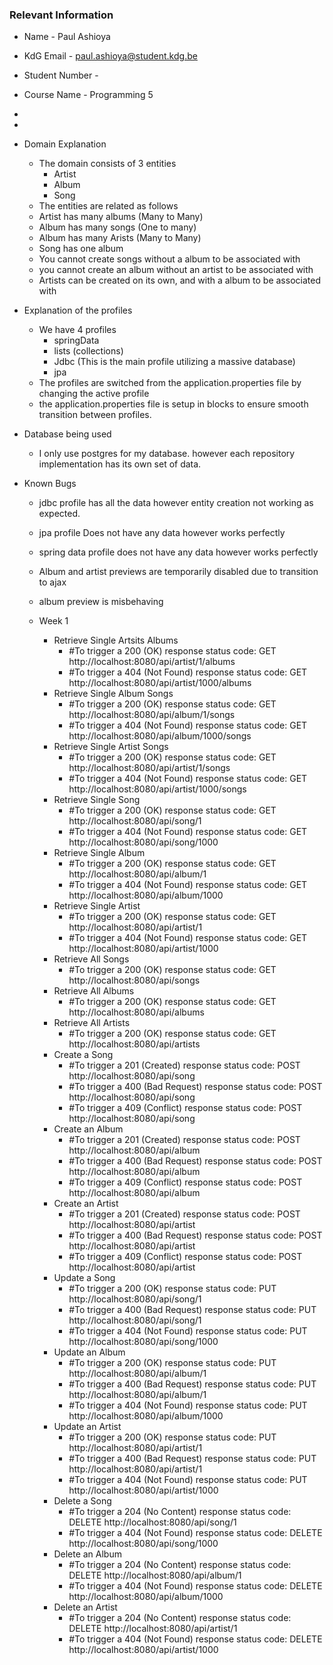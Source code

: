 
### Relevant Information
- Name - Paul Ashioya
- KdG Email - paul.ashioya@student.kdg.be
- Student Number - 
- Course Name - Programming 5
- 
- 

- Domain Explanation
    - The domain consists of 3 entities 
      - Artist
      - Album
      - Song
    - The entities are related as follows
    - Artist has many albums (Many to Many)
    - Album has many songs (One to many)
    - Album has many Arists (Many to Many)
    - Song has one album
    - You cannot create songs without a album to be associated with
    - you cannot create an album without an artist to be associated with
    - Artists can be created on its own, and with a album to be associated with
- Explanation of the profiles
  - We have 4 profiles
    - springData
    - lists (collections)
    - Jdbc  (This is the main profile utilizing a massive database)
    - jpa
  - The profiles are switched from the application.properties file by changing the active profile
  - the application.properties file is setup in blocks to ensure smooth transition between profiles.
- Database being used
  - I only use postgres for my database. however each repository implementation has its own set of data.

- Known Bugs
  - jdbc profile has all the data however entity creation not working as expected.
  - jpa profile Does not have any data however works perfectly
  - spring data profile does not have any data however works perfectly
  - Album and artist previews are temporarily disabled due to transition to ajax
  - album preview is misbehaving 

  - Week 1
    - Retrieve Single Artsits Albums
        - #To trigger a 200 (OK) response status code:
        GET http://localhost:8080/api/artist/1/albums
       - #To trigger a 404 (Not Found) response status code:
        GET http://localhost:8080/api/artist/1000/albums
    - Retrieve Single Album Songs
        - #To trigger a 200 (OK) response status code:
        GET http://localhost:8080/api/album/1/songs
       - #To trigger a 404 (Not Found) response status code:
        GET http://localhost:8080/api/album/1000/songs
    - Retrieve Single Artist Songs
        - #To trigger a 200 (OK) response status code:
        GET http://localhost:8080/api/artist/1/songs
       - #To trigger a 404 (Not Found) response status code:
        GET http://localhost:8080/api/artist/1000/songs
    - Retrieve Single Song
        - #To trigger a 200 (OK) response status code:
        GET http://localhost:8080/api/song/1
       - #To trigger a 404 (Not Found) response status code:
        GET http://localhost:8080/api/song/1000
    - Retrieve Single Album
        - #To trigger a 200 (OK) response status code:
        GET http://localhost:8080/api/album/1
       - #To trigger a 404 (Not Found) response status code:
        GET http://localhost:8080/api/album/1000
    - Retrieve Single Artist
        - #To trigger a 200 (OK) response status code:
        GET http://localhost:8080/api/artist/1
       - #To trigger a 404 (Not Found) response status code:
        GET http://localhost:8080/api/artist/1000
    - Retrieve All Songs
        - #To trigger a 200 (OK) response status code:
        GET http://localhost:8080/api/songs
    - Retrieve All Albums
        - #To trigger a 200 (OK) response status code:
        GET http://localhost:8080/api/albums
    - Retrieve All Artists
        - #To trigger a 200 (OK) response status code:
        GET http://localhost:8080/api/artists
    - Create a Song
        - #To trigger a 201 (Created) response status code:
        POST http://localhost:8080/api/song
        - #To trigger a 400 (Bad Request) response status code:
        POST http://localhost:8080/api/song
        - #To trigger a 409 (Conflict) response status code:
        POST http://localhost:8080/api/song
    - Create an Album
        - #To trigger a 201 (Created) response status code:
        POST http://localhost:8080/api/album
        - #To trigger a 400 (Bad Request) response status code:
        POST http://localhost:8080/api/album
        - #To trigger a 409 (Conflict) response status code:
        POST http://localhost:8080/api/album
    - Create an Artist
        - #To trigger a 201 (Created) response status code:
        POST http://localhost:8080/api/artist
        - #To trigger a 400 (Bad Request) response status code:
        POST http://localhost:8080/api/artist
        - #To trigger a 409 (Conflict) response status code:
        POST http://localhost:8080/api/artist
    - Update a Song
        - #To trigger a 200 (OK) response status code:
        PUT http://localhost:8080/api/song/1
        - #To trigger a 400 (Bad Request) response status code:
        PUT http://localhost:8080/api/song/1
        - #To trigger a 404 (Not Found) response status code:
        PUT http://localhost:8080/api/song/1000
    - Update an Album
        - #To trigger a 200 (OK) response status code:
        PUT http://localhost:8080/api/album/1
        - #To trigger a 400 (Bad Request) response status code:
        PUT http://localhost:8080/api/album/1
        - #To trigger a 404 (Not Found) response status code:
        PUT http://localhost:8080/api/album/1000
    - Update an Artist
        - #To trigger a 200 (OK) response status code:
        PUT http://localhost:8080/api/artist/1
        - #To trigger a 400 (Bad Request) response status code:
        PUT http://localhost:8080/api/artist/1
        - #To trigger a 404 (Not Found) response status code:
        PUT http://localhost:8080/api/artist/1000
    - Delete a Song
        - #To trigger a 204 (No Content) response status code:
        DELETE http://localhost:8080/api/song/1
        - #To trigger a 404 (Not Found) response status code:
        DELETE http://localhost:8080/api/song/1000
    - Delete an Album
        - #To trigger a 204 (No Content) response status code:
        DELETE http://localhost:8080/api/album/1
        - #To trigger a 404 (Not Found) response status code:
        DELETE http://localhost:8080/api/album/1000
    - Delete an Artist
        - #To trigger a 204 (No Content) response status code:
        DELETE http://localhost:8080/api/artist/1
        - #To trigger a 404 (Not Found) response status code:
        DELETE http://localhost:8080/api/artist/1000
